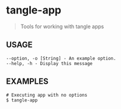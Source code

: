 # tangle-app 

> Tools for working with tangle apps

## USAGE

    --option, -o [String] - An example option.
    --help, -h - Display this message


## EXAMPLES

    # Executing app with no options
    $ tangle-app


